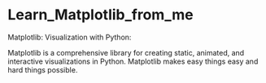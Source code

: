 # Learn_Matplotlib_from_me

Matplotlib: Visualization with Python:

Matplotlib is a comprehensive library for creating static, animated, and interactive visualizations in Python.
Matplotlib makes easy things easy and hard things possible.
